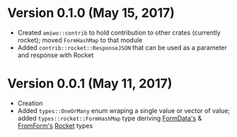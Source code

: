 # Version 0.1.0 (May 15, 2017)
- Created `amiwo::contrib` to hold contribution to other crates (currently rocket); moved `FormHashMap` to that module
- Added `contrib::rocket::ResponseJSON` that can be used as a parameter and response with Rocket

# Version 0.0.1 (May 11, 2017)
- Creation
- Added `types::OneOrMany` enum wraping a single value or vector of value; added `types::rocket::FormHashMap` type deriving [FormData's](https://api.rocket.rs/rocket/data/trait.FromData.html) & [FromForm's](https://api.rocket.rs/rocket/request/trait.FromForm.html) [Rocket](https://rocket.rs) types